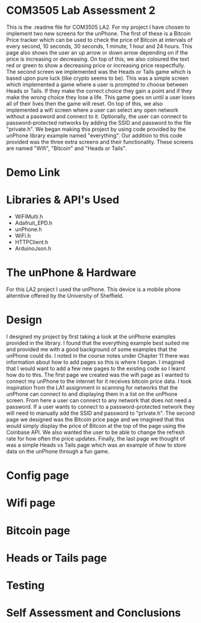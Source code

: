 # COM3505 Lab Assessment 2
This is the .readme file for COM3505 LA2. For my project I have chosen to implement two new screens for the unPhone. The first of these is a Bitcoin Price tracker which can be used to check the price of Bitcoin at intervals of every second, 10 seconds, 30 seconds, 1 minute, 1 hour and 24 hours. This page also shows the user an up arrow or down arrow depending on if the price is increasing or decreasing. On top of this, we also coloured the text red or green to show a decreasing price or increasing price respectfully. The second screen we implemented was the Heads or Tails game which is based upon pure luck (like crypto seems to be). This was a simple screen which implemented a game where a user is prompted to choose between Heads or Tails. If they make the correct choice they gain a point and if they make the wrong choice they lose a life. This game goes on until a user loses all of their lives then the game will reset. On top of this, we also implemented a wifi screen where a user can select any open network without a password and connect to it. Optionally, the user can connect to password-protected networks by adding the SSID and password to the file "private.h". We began making this project by using code provided by the unPhone library example named "everything". Our addition to this code provided was the three extra screens and their functionality. These screens are named "Wifi", "Bitcoin" and "Heads or Tails".

# Demo Link

# Libraries & API's Used 
* WiFiMulti.h
* Adafruit_EPD.h
* unPhone.h
* WiFi.h
* HTTPClient.h 
* ArduinoJson.h 

# The unPhone & Hardware
For this LA2 project I used the unPhone. This device is a mobile phone alterntive offered by the University of Sheffield. 

# Design 
I designed my project by first taking a look at the unPhone examples provided in the library. I found that the everything example best suited me and provided me with a good background of some examples that the unPhone could do. I noted in the course notes under Chapter 11 there was information about how to add pages so this is where I began. I imagined that I would want to add a few new pages to the existing code so I learnt how do to this. The first page we created was the wifi page as I wanted to connect my unPhone to the internet for it receives bitcoin price data. I took inspiration from the LA1 assignment in scanning for networks that the unPhone can connect to and displaying them in a list on the unPhone screen. From here a user can connect to any network that does not need a password. If a user wants to connect to a password-protected network they will need to manually add the SSID and password to "private.h". The second page we designed was the Bitcoin price page and we imagined that this would simply display the price of Bitcoin at the top of the page using the Coinbase API. We also wanted the user to be able to change the refresh rate for how often the price updates. Finally, the last page we thought of was a simple Heads vs Tails page which was an example of how to store data on the unPhone through a fun game. 

# Config page


# Wifi page

# Bitcoin page

# Heads or Tails page

# Testing

# Self Assessment and Conclusions


